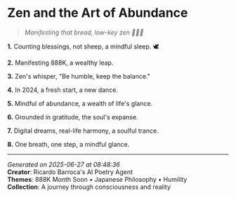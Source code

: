 # Zen and the Art of Abundance

> *Manifesting that bread, low-key zen 🧘‍♀️💸*

**1.** Counting blessings, not sheep, a mindful sleep. 🕊️


**2.** Manifesting 888K, a wealthy leap.


**3.** Zen's whisper, "Be humble, keep the balance."


**4.** In 2024, a fresh start, a new dance.


**5.** Mindful of abundance, a wealth of life's glance.


**6.** Grounded in gratitude, the soul's expanse.


**7.** Digital dreams, real-life harmony, a soulful trance.


**8.** One breath, one step, a mindful glance.



---

*Generated on 2025-06-27 at 08:48:36*  
**Creator**: Ricardo Barroca's AI Poetry Agent  
**Themes**: 888K Month Soon • Japanese Philosophy • Humility  
**Collection**: A journey through consciousness and reality